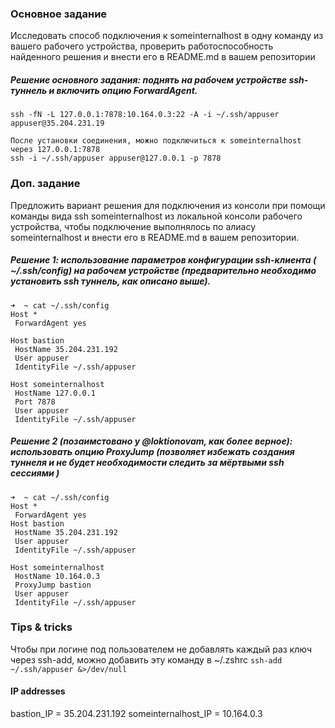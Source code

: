 ### Основное задание
Исследовать способ подключения к someinternalhost в одну команду из вашего рабочего устройства, проверить работоспособность найденного решения и внести его в README.md в вашем репозитории


##### Решение основного задания: поднять на рабочем устройстве ssh-туннель и включить опцию ForwardAgent.
```
ssh -fN -L 127.0.0.1:7878:10.164.0.3:22 -A -i ~/.ssh/appuser appuser@35.204.231.19

После установки соединения, можно подключиться к someinternalhost через 127.0.0.1:7878
ssh -i ~/.ssh/appuser appuser@127.0.0.1 -p 7878
```

### Доп. задание
Предложить вариант решения для подключения из консоли при помощи команды вида ssh someinternalhost из локальной консоли рабочего устройства, чтобы подключение выполнялось по алиасу someinternalhost и внести его в README.md в вашем репозитории.

##### Решение 1: использование параметров конфигурации ssh-клиента ( ~/.ssh/config) на рабочем устройстве (предварительно необходимо установить ssh туннель, как описано выше).

```
➜  ~ cat ~/.ssh/config 
Host *
 ForwardAgent yes

Host bastion
 HostName 35.204.231.192
 User appuser
 IdentityFile ~/.ssh/appuser

Host someinternalhost
 HostName 127.0.0.1
 Port 7878
 User appuser
 IdentityFile ~/.ssh/appuser

```
##### Решение 2 (позаимстовано у @loktionovam, как более верное): использовать опцию ProxyJump (позволяет избежать создания туннеля и не будет необходимости следить за мёртвыми ssh сессиями )
```
➜  ~ cat ~/.ssh/config
Host *
 ForwardAgent yes
Host bastion
 HostName 35.204.231.192
 User appuser
 IdentityFile ~/.ssh/appuser

Host someinternalhost
 HostName 10.164.0.3
 ProxyJump bastion
 User appuser
 IdentityFile ~/.ssh/appuser

```

### Tips & tricks
Чтобы при логине под пользователем не добавлять каждый раз ключ через ssh-add, можно добавить эту команду в ~/.zshrc `ssh-add ~/.ssh/appuser &>/dev/null `

#### IP addresses

bastion_IP = 35.204.231.192
someinternalhost_IP = 10.164.0.3
